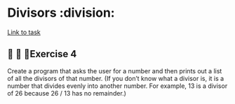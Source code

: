 # Divisors  :division:
[Link to task](https://www.practicepython.org/exercise/2014/02/26/04-divisors.html)
## :briefcase: :briefcase: :briefcase:Exercise 4 
Create a program that asks the user for a number and then prints out a list of all the divisors of that number. 
(If you don’t know what a divisor is, it is a number that divides evenly into another number.
For example, 13 is a divisor of 26 because 26 / 13 has no remainder.)
